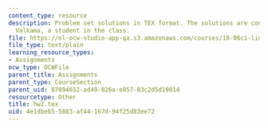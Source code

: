 ```yaml
---
content_type: resource
description: Problem set solutions in TEX format. The solutions are courtesy of Juha
  Valkama, a student in the class.
file: https://ol-ocw-studio-app-qa.s3.amazonaws.com/courses/18-06ci-linear-algebra-communications-intensive-spring-2004/4e1dbe655883af44167d94f25d83ee72_hw2.tex
file_type: text/plain
learning_resource_types:
- Assignments
ocw_type: OCWFile
parent_title: Assignments
parent_type: CourseSection
parent_uid: 87094652-ad49-026a-e057-83c2d5d19014
resourcetype: Other
title: hw2.tex
uid: 4e1dbe65-5883-af44-167d-94f25d83ee72
---
```

